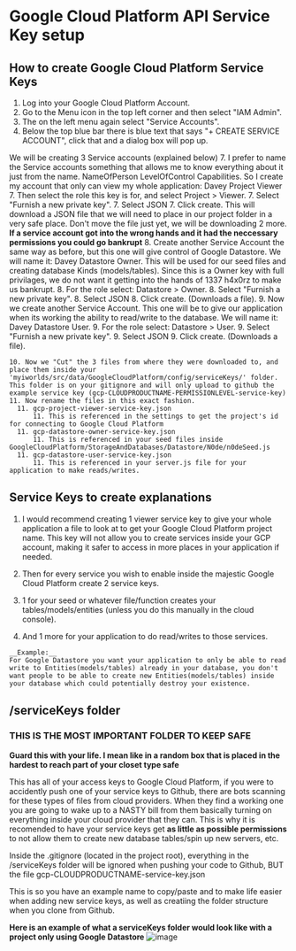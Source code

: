 # Google Cloud Platform API Service Key setup

## How to create Google Cloud Platform Service Keys

1. Log into your Google Cloud Platform Account.
2. Go to the Menu icon in the top left corner and then select "IAM Admin".
3. The on the left menu again select "Service Accounts".
4. Below the top blue bar there is blue text that says "+ CREATE SERVICE ACCOUNT", click that and a dialog box will pop up.

We will be creating 3 Service accounts (explained below)
7. I prefer to name the Service accounts something that allows me to know everything about it just from the name.  NameOfPerson LevelOfControl Capabilities. So I create my account that only can view my whole application: Davey Project Viewer
  7. Then select the role this key is for, and select Project > Viewer.
  7. Select "Furnish a new private key".
  7. Select JSON
	7. Click create.  This will download a JSON file that we will need to place in our project folder in a very safe place.  Don't move the file just yet, we will be downloading 2 more. **If a service account got into the wrong hands and it had the neccessary permissions you could go bankrupt**
8. Create another Service Account the same way as before, but this one will give control of Google Datastore.  We will name it: Davey Datastore Owner.  This will be used for our seed files and creating database Kinds (models/tables).  Since this is a Owner key with full privilages, we do not want it getting into the hands of 1337 h4x0rz to make us bankrupt.
  8. For the role select: Datastore > Owner.
  8. Select "Furnish a new private key".
  8. Select JSON
	8. Click create. (Downloads a file).
9. Now we create another Service Account.  This one will be to give our application when its working the ability to read/write to the database.  We will name it: Davey Datastore User.
  9. For the role select: Datastore > User.
  9. Select "Furnish a new private key".
  9. Select JSON
	9. Click create. (Downloads a file).

	10. Now we "Cut" the 3 files from where they were downloaded to, and place them inside your 'myiworlds/src/data/GoogleCloudPlatform/config/serviceKeys/' folder.  This folder is on your gitignore and will only upload to github the example service key (gcp-CLOUDPRODUCTNAME-PERMISSIONLEVEL-service-key)
	11. Now rename the files in this exact fashion.
	  11. gcp-project-viewer-service-key.json
		  11. This is referenced in the settings to get the project's id for connecting to Google Cloud Platform
	  11. gcp-datastore-owner-service-key.json
		  11. This is referenced in your seed files inside GoogleCloudPlatform/StorageAndDatabases/Datastore/N0de/n0deSeed.js
	  11. gcp-datastore-user-service-key.json
		  11. This is referenced in your server.js file for your application to make reads/writes.


## Service Keys to create explanations

1. I would recommend creating 1 viewer service key to give your whole application a file to look at to get your Google Cloud Platform project name.  This key will not allow you to create services inside your GCP account, making it safer to access in more places in your application if needed.

2. Then for every service you wish to enable inside the majestic Google Cloud Platform create 2 service keys.

  2. 1 for your seed or whatever file/function creates your tables/models/entities (unless you do this manually in the cloud console).

  2. And 1 more for your application to do read/writes to those services.

	__Example:__
	For Google Datastore you want your application to only be able to read write to Entities(models/tables) already in your database, you don't want people to be able to create new Entities(models/tables) inside your database which could potentially destroy your existence.


## /serviceKeys folder

### THIS IS THE MOST IMPORTANT FOLDER TO KEEP SAFE
__Guard this with your life. I mean like in a random box that is placed in the hardest to reach part of your closet type safe__

This has all of your access keys to Google Cloud Platform, if you were to accidently push one of your service keys to Github, there are bots scanning for these types of files from cloud providers.  When they find a working one you are going to wake up to a NASTY bill from them basically turning on everything inside your cloud provider that they can.  This is why it is recomended to have your service keys get **as little as possible permissions** to not allow them to create new database tables/spin up new servers, etc.

Inside the .gitignore (located in the project root), everything in the /serviceKeys folder will be ignored when pushing your code to Github, BUT the file gcp-CLOUDPRODUCTNAME-service-key.json

This is so you have an example name to copy/paste and to make life easier when adding new service keys, as well as creatiing the folder structure when you clone from Github.


__Here is an example of what a serviceKeys folder would look like with a project only using Google Datastore__
![image](https://user-images.githubusercontent.com/15203899/28944124-3e89f3b4-7856-11e7-8223-2881915557a2.png)
